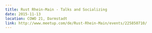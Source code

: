 ```yaml
---
title: Rust Rhein-Main - Talks and Socializing
date: 2015-11-13
location: COWO 21, Darmstadt
link: http://www.meetup.com/de/Rust-Rhein-Main/events/225850710/
---
```

